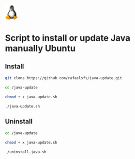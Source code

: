 ![tux](https://github.com/rafaelsfs/public_html/blob/master/Tux.png)
# Script to install or update Java manually Ubuntu

## Install

``` bash
git clone https://github.com/rafaelsfs/java-update.git
```
``` bash
cd /java-update
```
``` bash
chmod + x java-update.sh
```
``` bash
./java-update.sh
```

## Uninstall
``` bash
cd /java-update
```
``` bash
chmod + x java-update.sh
```
``` bash
./uninstall-java.sh
```
